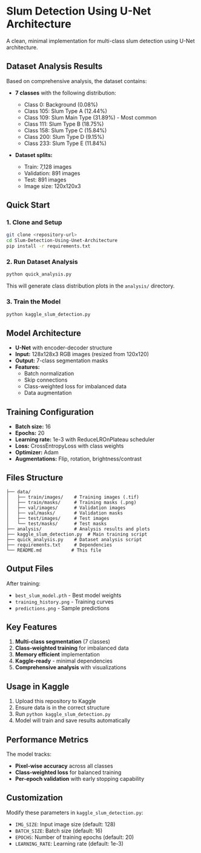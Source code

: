 # Slum Detection Using U-Net Architecture

A clean, minimal implementation for multi-class slum detection using U-Net architecture.

## Dataset Analysis Results

Based on comprehensive analysis, the dataset contains:
- **7 classes** with the following distribution:
  - Class 0: Background (0.08%)
  - Class 105: Slum Type A (12.44%)
  - Class 109: Slum Main Type (31.89%) - Most common
  - Class 111: Slum Type B (18.75%)
  - Class 158: Slum Type C (15.84%)
  - Class 200: Slum Type D (9.15%)
  - Class 233: Slum Type E (11.84%)

- **Dataset splits:**
  - Train: 7,128 images
  - Validation: 891 images
  - Test: 891 images
  - Image size: 120x120x3

## Quick Start

### 1. Clone and Setup
```bash
git clone <repository-url>
cd Slum-Detection-Using-Unet-Architecture
pip install -r requirements.txt
```

### 2. Run Dataset Analysis
```bash
python quick_analysis.py
```
This will generate class distribution plots in the `analysis/` directory.

### 3. Train the Model
```bash
python kaggle_slum_detection.py
```

## Model Architecture

- **U-Net** with encoder-decoder structure
- **Input:** 128x128x3 RGB images (resized from 120x120)
- **Output:** 7-class segmentation masks
- **Features:**
  - Batch normalization
  - Skip connections
  - Class-weighted loss for imbalanced data
  - Data augmentation

## Training Configuration

- **Batch size:** 16
- **Epochs:** 20
- **Learning rate:** 1e-3 with ReduceLROnPlateau scheduler
- **Loss:** CrossEntropyLoss with class weights
- **Optimizer:** Adam
- **Augmentations:** Flip, rotation, brightness/contrast

## Files Structure

```
├── data/
│   ├── train/images/    # Training images (.tif)
│   ├── train/masks/     # Training masks (.png)
│   ├── val/images/      # Validation images
│   ├── val/masks/       # Validation masks
│   ├── test/images/     # Test images
│   └── test/masks/      # Test masks
├── analysis/            # Analysis results and plots
├── kaggle_slum_detection.py  # Main training script
├── quick_analysis.py    # Dataset analysis script
├── requirements.txt     # Dependencies
└── README.md           # This file
```

## Output Files

After training:
- `best_slum_model.pth` - Best model weights
- `training_history.png` - Training curves
- `predictions.png` - Sample predictions

## Key Features

1. **Multi-class segmentation** (7 classes)
2. **Class-weighted training** for imbalanced data
3. **Memory efficient** implementation
4. **Kaggle-ready** - minimal dependencies
5. **Comprehensive analysis** with visualizations

## Usage in Kaggle

1. Upload this repository to Kaggle
2. Ensure data is in the correct structure
3. Run `python kaggle_slum_detection.py`
4. Model will train and save results automatically

## Performance Metrics

The model tracks:
- **Pixel-wise accuracy** across all classes
- **Class-weighted loss** for balanced training
- **Per-epoch validation** with early stopping capability

## Customization

Modify these parameters in `kaggle_slum_detection.py`:
- `IMG_SIZE`: Input image size (default: 128)
- `BATCH_SIZE`: Batch size (default: 16)
- `EPOCHS`: Number of training epochs (default: 20)
- `LEARNING_RATE`: Learning rate (default: 1e-3)
